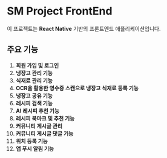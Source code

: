 # SM Project FrontEnd

이 프로젝트는 **React Native** 기반의 프론트엔드 애플리케이션입니다.

## 주요 기능
1. **회원 가입 및 로그인**
2. **냉장고 관리 기능**
3. **식재료 관리 기능**
4. **OCR을 활용한 영수증 스캔으로 냉장고 식재료 등록 기능**
5. **냉장고 공유 기능**
6. **레시피 검색 기능**
7. **AI 레시피 추천 기능**
8. **레시피 북마크 및 추천 기능**
9. **커뮤니티 게시글 관리**
10. **커뮤니티 게시글 댓글 기능**
11. **위치 등록 기능**
12. **앱 푸시 알림 기능**

